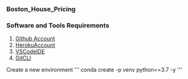 ### Boston_House_Pricing

### Software and Tools Requirements

1. [Github Account](https://github.com)
2. [HerokuAccount](https://heroku.com)
3. [VSCodeIDE](https://code.visualstudio.com)
4. [GitCLI](https://git-scm.com/book/en/v2/Getting-Started-The-Command-Line) 

Create a new environment 
'''
conda create -p venv python==3.7 -y
'''